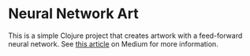 # Neural Network Art

This is a simple Clojure project that creates artwork with a feed-forward neural network. See [this article](https://medium.com/@gabepearhill/art-with-neural-networks-4bb97eb0db15#.bqvqyf2ij) on Medium for more information.
